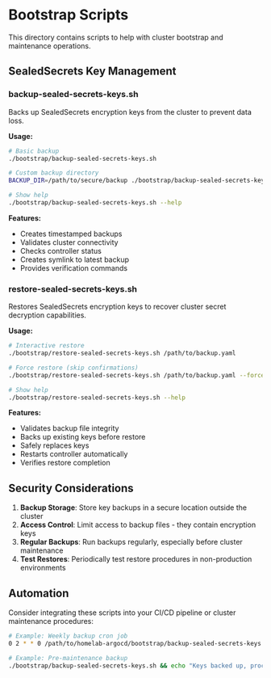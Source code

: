 # Bootstrap Scripts

This directory contains scripts to help with cluster bootstrap and maintenance operations.

## SealedSecrets Key Management

### backup-sealed-secrets-keys.sh

Backs up SealedSecrets encryption keys from the cluster to prevent data loss.

**Usage:**
```bash
# Basic backup
./bootstrap/backup-sealed-secrets-keys.sh

# Custom backup directory
BACKUP_DIR=/path/to/secure/backup ./bootstrap/backup-sealed-secrets-keys.sh

# Show help
./bootstrap/backup-sealed-secrets-keys.sh --help
```

**Features:**
- Creates timestamped backups
- Validates cluster connectivity
- Checks controller status
- Creates symlink to latest backup
- Provides verification commands

### restore-sealed-secrets-keys.sh

Restores SealedSecrets encryption keys to recover cluster secret decryption capabilities.

**Usage:**
```bash
# Interactive restore
./bootstrap/restore-sealed-secrets-keys.sh /path/to/backup.yaml

# Force restore (skip confirmations)
./bootstrap/restore-sealed-secrets-keys.sh /path/to/backup.yaml --force

# Show help
./bootstrap/restore-sealed-secrets-keys.sh --help
```

**Features:**
- Validates backup file integrity
- Backs up existing keys before restore
- Safely replaces keys
- Restarts controller automatically
- Verifies restore completion

## Security Considerations

1. **Backup Storage**: Store key backups in a secure location outside the cluster
2. **Access Control**: Limit access to backup files - they contain encryption keys
3. **Regular Backups**: Run backups regularly, especially before cluster maintenance
4. **Test Restores**: Periodically test restore procedures in non-production environments

## Automation

Consider integrating these scripts into your CI/CD pipeline or cluster maintenance procedures:

```bash
# Example: Weekly backup cron job
0 2 * * 0 /path/to/homelab-argocd/bootstrap/backup-sealed-secrets-keys.sh

# Example: Pre-maintenance backup
./bootstrap/backup-sealed-secrets-keys.sh && echo "Keys backed up, proceeding with maintenance"
```